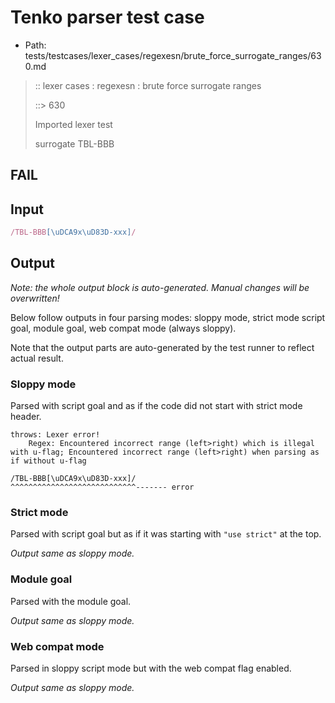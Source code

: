 # Tenko parser test case

- Path: tests/testcases/lexer_cases/regexesn/brute_force_surrogate_ranges/630.md

> :: lexer cases : regexesn : brute force surrogate ranges
>
> ::> 630
>
> Imported lexer test
>
> surrogate TBL-BBB

## FAIL

## Input

`````js
/TBL-BBB[\uDCA9x\uD83D-xxx]/
`````

## Output

_Note: the whole output block is auto-generated. Manual changes will be overwritten!_

Below follow outputs in four parsing modes: sloppy mode, strict mode script goal, module goal, web compat mode (always sloppy).

Note that the output parts are auto-generated by the test runner to reflect actual result.

### Sloppy mode

Parsed with script goal and as if the code did not start with strict mode header.

`````
throws: Lexer error!
    Regex: Encountered incorrect range (left>right) which is illegal with u-flag; Encountered incorrect range (left>right) when parsing as if without u-flag

/TBL-BBB[\uDCA9x\uD83D-xxx]/
^^^^^^^^^^^^^^^^^^^^^^^^^^^^------- error
`````

### Strict mode

Parsed with script goal but as if it was starting with `"use strict"` at the top.

_Output same as sloppy mode._

### Module goal

Parsed with the module goal.

_Output same as sloppy mode._

### Web compat mode

Parsed in sloppy script mode but with the web compat flag enabled.

_Output same as sloppy mode._
